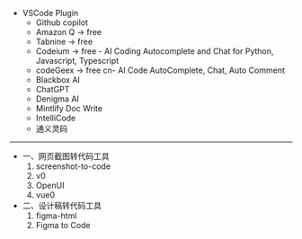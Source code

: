 - VSCode Plugin
  - Github copilot
  - Amazon Q  -> free
  - Tabnine   -> free
  - Codeium   -> free - AI Coding Autocomplete and Chat for Python, Javascript, Typescript
  - codeGeex  -> free cn- AI Code AutoComplete, Chat, Auto Comment
  - Blackbox AI
  - ChatGPT
  - Denigma AI
  - Mintlify Doc Write
  - IntelliCode
  - 通义灵码

------------------------------------------------------------

- 一、网页截图转代码工具
  1. screenshot-to-code
  2. v0 
  3. OpenUI
  4. vue0
- 二、设计稿转代码工具
  1. figma-html
  2. Figma to Code
